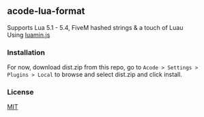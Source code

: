 ## acode-lua-format

Supports Lua 5.1 - 5.4, FiveM hashed strings & a touch of Luau\
Using [luamin.js](https://github.com/Herrtt/luamin.js)

### Installation

For now, download dist.zip from this repo, go to `Acode > Settings > Plugins > Local` to browse and select dist.zip and click install. 

### License

[MIT](https://choosealicense.com/licenses/mit/)
